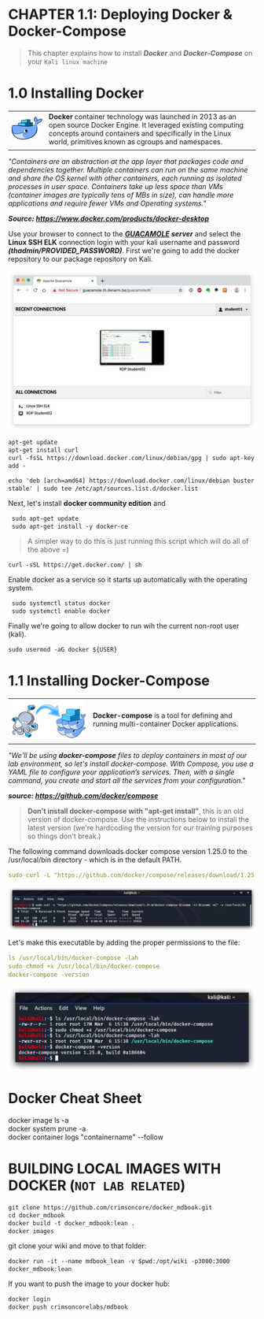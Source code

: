 #   CHAPTER 1.1: Deploying Docker & Docker-Compose
>This chapter explains how to install ***Docker*** and ***Docker-Compose*** on your `Kali linux machine`

1.0 Installing Docker
====

|   |   |
|---|---|
| ![Screenshot Github](./assets/01-docker.png) | **Docker** container technology was launched in 2013 as an open source Docker Engine. It leveraged existing computing concepts around containers and specifically in the Linux world, primitives known as cgroups and namespaces. |
|   |   |

_"Containers are an abstraction at the app layer that packages code and dependencies together. Multiple containers can run on the same machine and share the OS kernel with other containers, each running as isolated processes in user space. Containers take up less space than VMs (container images are typically tens of MBs in size), can handle more applications and require fewer VMs and Operating systems."_

***Source: https://www.docker.com/products/docker-desktop*** 

Use your browser to connect to the ***[GUACAMOLE](https://guacamole.th.denarm.be/guacamole) server*** and select the __Linux SSH ELK__ connection login with your kali username and password ***(thadmin/PROVIDED_PASSWORD)***. First we're going to add the docker repository to our package repository on Kali.

![Screenshot Github](./assets/01-guacamole.jpg)
 
 ```code
apt-get update
apt-get install curl
curl -fsSL https://download.docker.com/linux/debian/gpg | sudo apt-key add -
```

```code
echo 'deb [arch=amd64] https://download.docker.com/linux/debian buster stable' | sudo tee /etc/apt/sources.list.d/docker.list
```

Next, let's install **docker community edition** and 

```code
 sudo apt-get update
 sudo apt-get install -y docker-ce
```

>A simpler way to do this is just running this script which will do all of the above =)

```code
curl -sSL https://get.docker.com/ | sh
```

Enable docker as a service so it starts up automatically with the operating system.

```code
 sudo systemctl status docker
 sudo systemctl enable docker
```

Finally we're going to allow docker to run wih the current non-root user (kali).

```code
sudo usermod -aG docker ${USER}
```





1.1 Installing Docker-Compose
====

|   |   |
|---|---|
| ![Screenshot Github](./assets/01-docker-compose2.png) | **Docker-compose** is a tool for defining and running multi-container Docker applications. |
|   |   |

_"We'll be using **docker-compose** files to deploy containers in most of our lab environment, so let's install docker-compose. With Compose, you use a YAML file to configure your application’s services. Then, with a single command, you create and start all the services from your configuration."_

***source: https://github.com/docker/compose***

> **Don't install docker-compose with "apt-get install"**, this is an old version of docker-compose. Use the instructions below to install the latest version (we're hardcoding the version for our training purposes so things don't break.) 

The following command downloads docker compose version 1.25.0 to the /usr/local/bin directory - which is in the default PATH.

```yml
sudo curl -L "https://github.com/docker/compose/releases/download/1.25.0/docker-compose-$(uname -s)-$(uname -m)" -o /usr/local/bin/docker-compose
```

![Screenshot command](./assets/02-docker-compose-download.jpg)

Let's make this executable by adding the proper permissions to the file:

```yml
ls /usr/local/bin/docker-compose -lah
sudo chmod +x /usr/local/bin/docker-compose
docker-compose -version
```
![Screenshot command](./assets/01-docker-compose-chmod.jpg)

Docker Cheat Sheet
====
docker image ls -a  
docker system prune -a  
docker container logs "containername" --follow

BUILDING LOCAL IMAGES WITH DOCKER (`NOT LAB RELATED`)
====

 

``` 
git clone https://github.com/crimsoncore/docker_mdbook.git
cd docker_mdbook
docker build -t docker_mdbook:lean .
docker images
```

git clone your wiki and move to that folder:

```
docker run -it --name mdbook_lean -v $pwd:/opt/wiki -p3000:3000 docker_mdbook:lean
```

If you want to push the image to your docker hub:

```
docker login
docker push crimsoncorelabs/mdbook
```